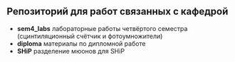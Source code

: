 ## Репозиторий для работ связанных с кафедрой

* **sem4_labs** лабораторные работы четвёртого семестра (сцинтиляционный счётчик и фотоумножители)
* **diploma** материалы по дипломной работе
* **SHiP** разделение мюонов для SHiP
